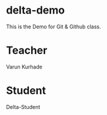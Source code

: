 # delta-demo
This is the Demo for Git &amp; Github class.

# Teacher
Varun Kurhade

# Student
 Delta-Student